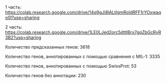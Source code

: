 1 часть: https://colab.research.google.com/drive/14q9gJi8lALtIgmRoIdRFF1rYOxwaqo0l?usp=sharing

2 часть: https://colab.research.google.com/drive/1LE0LJed2orc5dttIBrx7gqZbGcRyR3B2?usp=sharing

Количество предсказанных генов: 3618

Количество генов, аннотированных с помощью сравнения с MIL-1: 3335

Количество генов, аннотированных с помощью SwissProt: 53

Количество генов без аннотации: 230
